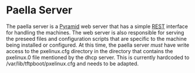 # Paella Server

The paella server is a [Pyramid](http://www.pylonsproject.org/) web 
server that has a simple
[REST](http://en.wikipedia.org/wiki/Representational_state_transfer) 
interface for handling the machines.  The web server is also responsible 
for serving the preseed files and configuration scripts that are 
specific to the machine being installed or configured.  At this time, 
the paella server *must* have write access to the pxelinux.cfg directory 
in the directory that contains the pxelinux.0 file mentioned by the 
dhcp server.  This is currently hardcoded to /var/lib/tftpboot/pxelinux.cfg 
and needs to be adapted.



